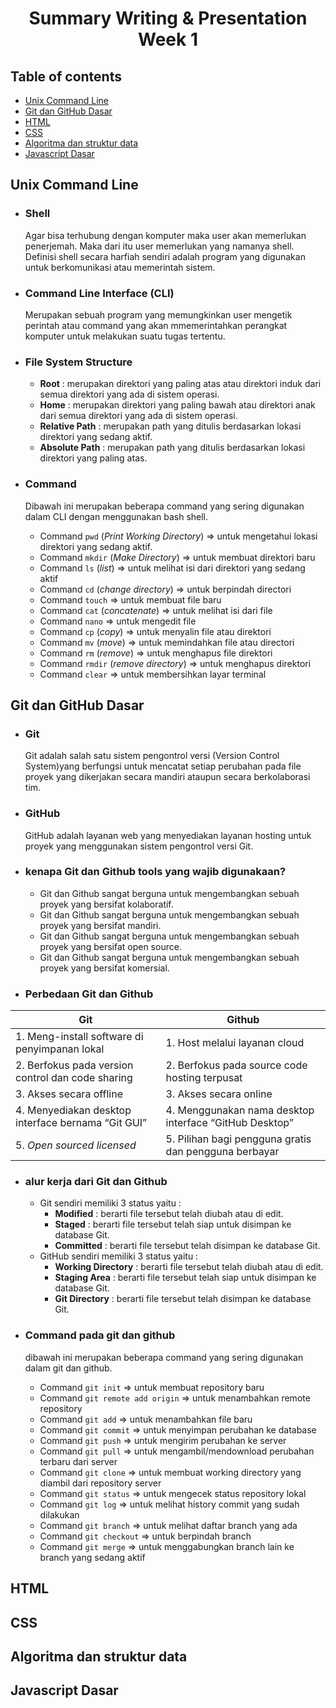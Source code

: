 # <p align="center">Summary Writing & Presentation Week 1</p>

## Table of contents

- [Unix Command Line](#unix-command-line)
- [Git dan GitHub Dasar](#git-dan-github-dasar)
- [HTML](#html)
- [CSS](#css)
- [Algoritma dan struktur data](#algoritma-dan-struktur-data)
- [Javascript Dasar](#javascript-dasar)

## Unix Command Line

- ### Shell

  Agar bisa terhubung dengan komputer maka user akan memerlukan penerjemah. Maka dari itu user memerlukan yang namanya shell. Definisi shell secara harfiah sendiri adalah program yang digunakan untuk berkomunikasi atau memerintah sistem.

- ### Command Line Interface (CLI)

  Merupakan sebuah program yang memungkinkan user mengetik perintah atau command yang akan mmemerintahkan perangkat komputer untuk melakukan suatu tugas tertentu.

- ### File System Structure

  - **Root** : merupakan direktori yang paling atas atau direktori induk dari semua direktori yang ada di sistem operasi.
  - **Home** : merupakan direktori yang paling bawah atau direktori anak dari semua direktori yang ada di sistem operasi.
  - **Relative Path** : merupakan path yang ditulis berdasarkan lokasi direktori yang sedang aktif.
  - **Absolute Path** : merupakan path yang ditulis berdasarkan lokasi direktori yang paling atas.

- ### Command
  Dibawah ini merupakan beberapa command yang sering digunakan dalam CLI dengan menggunakan bash shell.
  - Command `pwd` (_Print Working Directory_) => untuk mengetahui lokasi direktori yang sedang aktif.
  - Command `mkdir` (_Make Directory_) => untuk membuat direktori baru
  - Command `ls` (_list_) => untuk melihat isi dari direktori yang sedang aktif
  - Command `cd` (_change directory_) => untuk berpindah directori
  - Command `touch` => untuk membuat file baru
  - Command `cat` (_concatenate_) => untuk melihat isi dari file
  - Command `nano` => untuk mengedit file
  - Command `cp` (_copy_) => untuk menyalin file atau direktori
  - Command `mv` (_move_) => untuk memindahkan file atau directori
  - Command `rm` (_remove_) => untuk menghapus file direktori
  - Command `rmdir` (_remove directory_) => untuk menghapus direktori
  - Command `clear` => untuk membersihkan layar terminal

## Git dan GitHub Dasar

- ### Git

  Git adalah salah satu sistem pengontrol versi (Version Control System)yang berfungsi untuk mencatat setiap perubahan pada file proyek yang dikerjakan secara mandiri ataupun secara berkolaborasi tim.

- ### GitHub

  GitHub adalah layanan web yang menyediakan layanan hosting untuk proyek yang menggunakan sistem pengontrol versi Git.

- ### kenapa Git dan Github tools yang wajib digunakaan?

  - Git dan Github sangat berguna untuk mengembangkan sebuah proyek yang bersifat kolaboratif.
  - Git dan Github sangat berguna untuk mengembangkan sebuah proyek yang bersifat mandiri.
  - Git dan Github sangat berguna untuk mengembangkan sebuah proyek yang bersifat open source.
  - Git dan Github sangat berguna untuk mengembangkan sebuah proyek yang bersifat komersial.

- ### Perbedaan Git dan Github

| Git                                                | Github                                                 |
| -------------------------------------------------- | ------------------------------------------------------ |
| 1. Meng-install software di penyimpanan lokal      | 1. Host melalui layanan cloud                          |
| 2. Berfokus pada version control dan code sharing  | 2. Berfokus pada source code hosting terpusat          |
| 3. Akses secara offline                            | 3. Akses secara online                                 |
| 4. Menyediakan desktop interface bernama “Git GUI” | 4. Menggunakan nama desktop interface “GitHub Desktop” |
| 5. _Open sourced licensed_                         | 5. Pilihan bagi pengguna gratis dan pengguna berbayar  |

- ### alur kerja dari Git dan Github

  - Git sendiri memiliki 3 status yaitu :
    - **Modified** : berarti file tersebut telah diubah atau di edit.
    - **Staged** : berarti file tersebut telah siap untuk disimpan ke database Git.
    - **Committed** : berarti file tersebut telah disimpan ke database Git.
  - GitHub sendiri memiliki 3 status yaitu :
    - **Working Directory** : berarti file tersebut telah diubah atau di edit.
    - **Staging Area** : berarti file tersebut telah siap untuk disimpan ke database Git.
    - **Git Directory** : berarti file tersebut telah disimpan ke database Git.

- ### Command pada git dan github

  dibawah ini merupakan beberapa command yang sering digunakan dalam git dan github.

  - Command `git init` => untuk membuat repository baru
  - Command `git remote add origin` => untuk menambahkan remote repository
  - Command `git add` => untuk menambahkan file baru
  - Command `git commit` => untuk menyimpan perubahan ke database
  - Command `git push` => untuk mengirim perubahan ke server
  - Command `git pull` => untuk mengambil/mendownload perubahan terbaru dari server
  - Command `git clone` => untuk membuat working directory yang diambil dari repository server
  - Command `git status` => untuk mengecek status repository lokal
  - Command `git log` => untuk melihat history commit yang sudah dilakukan
  - Command `git branch` => untuk melihat daftar branch yang ada
  - Command `git checkout` => untuk berpindah branch
  - Command `git merge` => untuk menggabungkan branch lain ke branch yang sedang aktif

## HTML

## CSS

## Algoritma dan struktur data

## Javascript Dasar
